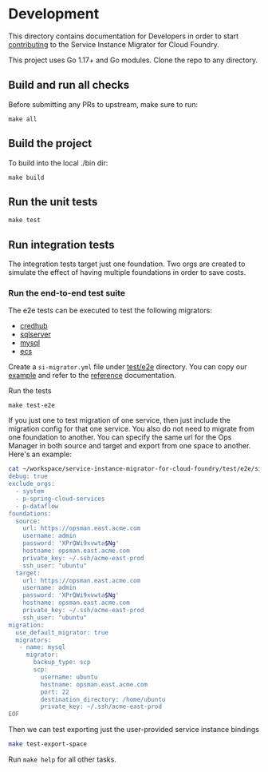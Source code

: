 # Development

This directory contains documentation for Developers in order to start
[contributing](CONTRIBUTING.md) to the Service Instance Migrator for Cloud Foundry.

This project uses Go 1.17+ and Go modules. Clone the repo to any directory.

## Build and run all checks

Before submitting any PRs to upstream, make sure to run:

```shell
make all
```

## Build the project

To build into the local ./bin dir:

```shell
make build
```

## Run the unit tests

```shell
make test
```

## Run integration tests

The integration tests target just one foundation. Two orgs are created to simulate the effect of having multiple
foundations in order to save costs.

### Run the end-to-end test suite

The e2e tests can be executed to test the following migrators:

- [credhub](https://network.pivotal.io/products/credhub-service-broker/)
- [sqlserver](https://github.com/cloudfoundry-attic/mssql-server-broker/)
- [mysql](https://network.pivotal.io/products/pivotal-mysql/)
- [ecs](https://network.pivotal.io/products/ecs-service-broker/)

Create a `si-migrator.yml` file under [test/e2e](test/e2e) directory. You can copy our
[example](test/e2e/si-migrator.yml.example) and refer to the [reference](https://github.com/vmware-tanzu/service-instance-migrator-for-cloud-foundry/blob/main/README.md#config-reference) documentation.

Run the tests

```shell
make test-e2e
```

If you just one to test migration of one service, then just include the migration config for that one service. You also do not need to migrate from one
foundation to another. You can specify the same url for the Ops Manager in both source and target and export from one space to another.  Here's an example:

```sh
cat ~/workspace/service-instance-migrator-for-cloud-foundry/test/e2e/si-migrator.yml <<EOF
debug: true
exclude_orgs:
  - system
  - p-spring-cloud-services
  - p-dataflow
foundations:
  source:
    url: https://opsman.east.acme.com
    username: admin
    password: 'XPrQWi9xvwta$Ng'
    hostname: opsman.east.acme.com
    private_key: ~/.ssh/acme-east-prod
    ssh_user: "ubuntu"
  target:
    url: https://opsman.east.acme.com
    username: admin
    password: 'XPrQWi9xvwta$Ng'
    hostname: opsman.east.acme.com
    private_key: ~/.ssh/acme-east-prod
    ssh_user: "ubuntu"
migration:
  use_default_migrator: true
  migrators:
   - name: mysql
     migrator:
       backup_type: scp
       scp:
         username: ubuntu
         hostname: opsman.east.acme.com
         port: 22
         destination_directory: /home/ubuntu
         private_key: ~/.ssh/acme-east-prod
EOF
```

Then we can test exporting just the user-provided service instance bindings

```sh
make test-export-space
```

Run `make help` for all other tasks.
